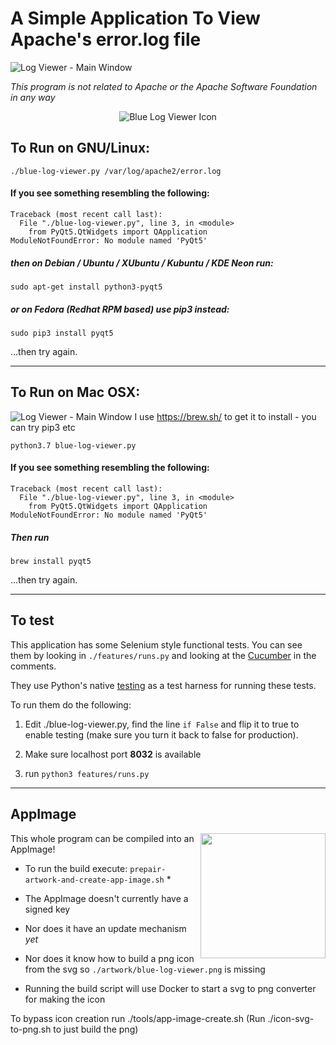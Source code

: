 # A Simple Application To View Apache's error.log file

![Log Viewer - Main Window](https://nshiell.com/img/blue-log-viewer/product-ubuntu-v1-2-0.png)

*This program is not related to Apache or the Apache Software Foundation in any way*

<p align="center" style="text-align: center">
	<img src="https://nshiell.com/img/blue-log-viewer/blue-log-viewer-icon-256.png" alt="Blue Log Viewer Icon">
    <br>
</p>

## To Run on GNU/Linux:
`./blue-log-viewer.py /var/log/apache2/error.log`

#### If you see something resembling the following:
```
Traceback (most recent call last):
  File "./blue-log-viewer.py", line 3, in <module>
    from PyQt5.QtWidgets import QApplication
ModuleNotFoundError: No module named 'PyQt5'
```

##### then on Debian / Ubuntu / XUbuntu / Kubuntu / KDE Neon run:
`sudo apt-get install python3-pyqt5`

##### or on Fedora (Redhat RPM based) use pip3 instead:
```sudo pip3 install pyqt5```


...then try again.

_______________________________________________________

## To Run on Mac OSX:
![Log Viewer - Main Window](https://nshiell.com/img/blue-log-viewer/product-osx-v1-2-0.png)
I use https://brew.sh/ to get it to install - you can try pip3 etc

`python3.7 blue-log-viewer.py`

#### If you see something resembling the following:
```
Traceback (most recent call last):
  File "./blue-log-viewer.py", line 3, in <module>
    from PyQt5.QtWidgets import QApplication
ModuleNotFoundError: No module named 'PyQt5'
```
##### Then run
```brew install pyqt5```

...then try again.


_______________________________________________________

## To test
This application has some Selenium style functional tests.
You can see them by looking in `./features/runs.py` and looking at the [Cucumber](https://cucumber.io/docs/gherkin/reference/) in the comments.

They use Python's native [testing](https://docs.python.org/3/library/unittest.html) as a test harness for running these tests.

To run them do the following:

  1. Edit ./blue-log-viewer.py, find the line `if False` and flip it to true to enable testing (make sure you turn it back to false for production).

  2. Make sure localhost port **8032** is available

  3. run `python3 features/runs.py`

_______________________________________________________

## AppImage

<img src="https://upload.wikimedia.org/wikipedia/commons/7/73/App-image-logo.svg" align="right" style="float: right; width: 200px">

This whole program can be compiled into an AppImage!
* To run the build execute: `prepair-artwork-and-create-app-image.sh` *

* The AppImage doesn't currently have a signed key

* Nor does it have an update mechanism *yet*

* Nor does it know how to build a png icon from the svg so `./artwork/blue-log-viewer.png` is missing

 * Running the build script will use Docker to start a svg to png converter for making the icon

To bypass icon creation run ./tools/app-image-create.sh
(Run ./icon-svg-to-png.sh to just build the png)